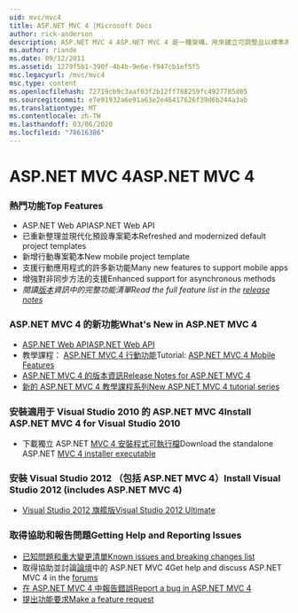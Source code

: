 ```yaml
---
uid: mvc/mvc4
title: ASP.NET MVC 4 |Microsoft Docs
author: rick-anderson
description: ASP.NET MVC 4 ASP.NET MVC 4 是一種架構，用來建立可調整且以標準為基礎的 web 應用程式，並使用妥善建立的設計模式和的強大功能 。
ms.author: riande
ms.date: 09/12/2011
ms.assetid: 1279f5b1-390f-4b4b-9e6e-f947cb1ef5f5
msc.legacyurl: /mvc/mvc4
msc.type: content
ms.openlocfilehash: 72719cb9c3aaf03f2b12ff788259fc4927785d05
ms.sourcegitcommit: e7e91932a6e91a63e2e46417626f39d6b244a3ab
ms.translationtype: MT
ms.contentlocale: zh-TW
ms.lasthandoff: 03/06/2020
ms.locfileid: "78616386"
---
```

# <a name="aspnet-mvc-4"></a><span data-ttu-id="3bc3a-103">ASP.NET MVC 4</span><span class="sxs-lookup"><span data-stu-id="3bc3a-103">ASP.NET MVC 4</span></span>

### <a name="top-features"></a><span data-ttu-id="3bc3a-104">熱門功能</span><span class="sxs-lookup"><span data-stu-id="3bc3a-104">Top Features</span></span>

- <span data-ttu-id="3bc3a-105">ASP.NET Web API</span><span class="sxs-lookup"><span data-stu-id="3bc3a-105">ASP.NET Web API</span></span>
- <span data-ttu-id="3bc3a-106">已重新整理並現代化預設專案範本</span><span class="sxs-lookup"><span data-stu-id="3bc3a-106">Refreshed and modernized default project templates</span></span>
- <span data-ttu-id="3bc3a-107">新增行動專案範本</span><span class="sxs-lookup"><span data-stu-id="3bc3a-107">New mobile project template</span></span>
- <span data-ttu-id="3bc3a-108">支援行動應用程式的許多新功能</span><span class="sxs-lookup"><span data-stu-id="3bc3a-108">Many new features to support mobile apps</span></span>
- <span data-ttu-id="3bc3a-109">增強對非同步方法的支援</span><span class="sxs-lookup"><span data-stu-id="3bc3a-109">Enhanced support for asynchronous methods</span></span>
- <span data-ttu-id="3bc3a-110">*閱讀[版本](../whitepapers/mvc4-release-notes.md)資訊中的完整功能清單*</span><span class="sxs-lookup"><span data-stu-id="3bc3a-110">*Read the full feature list in the [release notes](../whitepapers/mvc4-release-notes.md)*</span></span>

### <a name="whats-new-in-aspnet-mvc-4"></a><span data-ttu-id="3bc3a-111">ASP.NET MVC 4 的新功能</span><span class="sxs-lookup"><span data-stu-id="3bc3a-111">What's New in ASP.NET MVC 4</span></span>

- [<span data-ttu-id="3bc3a-112">ASP.NET Web API</span><span class="sxs-lookup"><span data-stu-id="3bc3a-112">ASP.NET Web API</span></span>](../web-api/index.md)
- <span data-ttu-id="3bc3a-113">教學課程： [ASP.NET MVC 4 行動功能](overview/older-versions/aspnet-mvc-4-mobile-features.md)</span><span class="sxs-lookup"><span data-stu-id="3bc3a-113">Tutorial: [ASP.NET MVC 4 Mobile Features](overview/older-versions/aspnet-mvc-4-mobile-features.md)</span></span>
- [<span data-ttu-id="3bc3a-114">ASP.NET MVC 4 的版本資訊</span><span class="sxs-lookup"><span data-stu-id="3bc3a-114">Release Notes for ASP.NET MVC 4</span></span>](../whitepapers/mvc4-release-notes.md)
- [<span data-ttu-id="3bc3a-115">新的 ASP.NET MVC 4 教學課程系列</span><span class="sxs-lookup"><span data-stu-id="3bc3a-115">New ASP.NET MVC 4 tutorial series</span></span>](overview/older-versions/getting-started-with-aspnet-mvc4/intro-to-aspnet-mvc-4.md)

### <a name="install-aspnet-mvc-4-for-visual-studio-2010"></a><span data-ttu-id="3bc3a-116">安裝適用于 Visual Studio 2010 的 ASP.NET MVC 4</span><span class="sxs-lookup"><span data-stu-id="3bc3a-116">Install ASP.NET MVC 4 for Visual Studio 2010</span></span>

- <span data-ttu-id="3bc3a-117">下載獨立 ASP.NET [MVC 4 安裝程式可執行檔](https://www.microsoft.com/download/details.aspx?id=30683)</span><span class="sxs-lookup"><span data-stu-id="3bc3a-117">Download the standalone ASP.NET [MVC 4 installer executable](https://www.microsoft.com/download/details.aspx?id=30683)</span></span>

### <a name="install-visual-studio-2012-includes-aspnet-mvc-4"></a><span data-ttu-id="3bc3a-118">安裝 Visual Studio 2012 （包括 ASP.NET MVC 4）</span><span class="sxs-lookup"><span data-stu-id="3bc3a-118">Install Visual Studio 2012 (includes ASP.NET MVC 4)</span></span>

- [<span data-ttu-id="3bc3a-119">Visual Studio 2012 旗艦版</span><span class="sxs-lookup"><span data-stu-id="3bc3a-119">Visual Studio 2012 Ultimate</span></span>](https://go.microsoft.com/fwlink/?linkid=247148)

### <a name="getting-help-and-reporting-issues"></a><span data-ttu-id="3bc3a-120">取得協助和報告問題</span><span class="sxs-lookup"><span data-stu-id="3bc3a-120">Getting Help and Reporting Issues</span></span>

- [<span data-ttu-id="3bc3a-121">已知問題和重大變更清單</span><span class="sxs-lookup"><span data-stu-id="3bc3a-121">Known issues and breaking changes list</span></span>](../whitepapers/mvc4-release-notes.md#_Toc303253815)
- <span data-ttu-id="3bc3a-122">取得協助並討論[論壇](https://forums.asp.net/1146.aspx)中的 ASP.NET MVC 4</span><span class="sxs-lookup"><span data-stu-id="3bc3a-122">Get help and discuss ASP.NET MVC 4 in the [forums](https://forums.asp.net/1146.aspx)</span></span>
- [<span data-ttu-id="3bc3a-123">在 ASP.NET MVC 4 中報告錯誤</span><span class="sxs-lookup"><span data-stu-id="3bc3a-123">Report a bug in ASP.NET MVC 4</span></span>](https://github.com/aspnet/AspNetWebStack/issues)
- [<span data-ttu-id="3bc3a-124">提出功能要求</span><span class="sxs-lookup"><span data-stu-id="3bc3a-124">Make a feature request</span></span>](http://aspnet.uservoice.com/forums/41201-asp-net-mvc)
